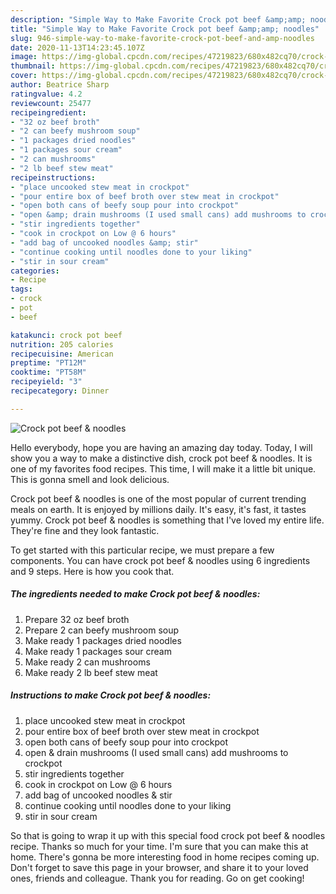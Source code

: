 ```yaml
---
description: "Simple Way to Make Favorite Crock pot beef &amp;amp; noodles"
title: "Simple Way to Make Favorite Crock pot beef &amp;amp; noodles"
slug: 946-simple-way-to-make-favorite-crock-pot-beef-and-amp-noodles
date: 2020-11-13T14:23:45.107Z
image: https://img-global.cpcdn.com/recipes/47219823/680x482cq70/crock-pot-beef-noodles-recipe-main-photo.jpg
thumbnail: https://img-global.cpcdn.com/recipes/47219823/680x482cq70/crock-pot-beef-noodles-recipe-main-photo.jpg
cover: https://img-global.cpcdn.com/recipes/47219823/680x482cq70/crock-pot-beef-noodles-recipe-main-photo.jpg
author: Beatrice Sharp
ratingvalue: 4.2
reviewcount: 25477
recipeingredient:
- "32 oz beef broth"
- "2 can beefy mushroom soup"
- "1 packages dried noodles"
- "1 packages sour cream"
- "2 can mushrooms"
- "2 lb beef stew meat"
recipeinstructions:
- "place uncooked stew meat in crockpot"
- "pour entire box of beef broth over stew meat in crockpot"
- "open both cans of beefy soup pour into crockpot"
- "open &amp; drain mushrooms (I used small cans) add mushrooms to crockpot"
- "stir ingredients together"
- "cook in crockpot on Low @ 6 hours"
- "add bag of uncooked noodles &amp; stir"
- "continue cooking until noodles done to your liking"
- "stir in sour cream"
categories:
- Recipe
tags:
- crock
- pot
- beef

katakunci: crock pot beef 
nutrition: 205 calories
recipecuisine: American
preptime: "PT12M"
cooktime: "PT58M"
recipeyield: "3"
recipecategory: Dinner

---
```



![Crock pot beef &amp; noodles](https://img-global.cpcdn.com/recipes/47219823/680x482cq70/crock-pot-beef-noodles-recipe-main-photo.jpg)

Hello everybody, hope you are having an amazing day today. Today, I will show you a way to make a distinctive dish, crock pot beef &amp; noodles. It is one of my favorites food recipes. This time, I will make it a little bit unique. This is gonna smell and look delicious.



Crock pot beef &amp; noodles is one of the most popular of current trending meals on earth. It is enjoyed by millions daily. It's easy, it's fast, it tastes yummy. Crock pot beef &amp; noodles is something that I've loved my entire life. They're fine and they look fantastic.


To get started with this particular recipe, we must prepare a few components. You can have crock pot beef &amp; noodles using 6 ingredients and 9 steps. Here is how you cook that.

<!--inarticleads1-->

##### The ingredients needed to make Crock pot beef &amp; noodles:

1. Prepare 32 oz beef broth
1. Prepare 2 can beefy mushroom soup
1. Make ready 1 packages dried noodles
1. Make ready 1 packages sour cream
1. Make ready 2 can mushrooms
1. Make ready 2 lb beef stew meat




<!--inarticleads2-->

##### Instructions to make Crock pot beef &amp; noodles:

1. place uncooked stew meat in crockpot
1. pour entire box of beef broth over stew meat in crockpot
1. open both cans of beefy soup pour into crockpot
1. open &amp; drain mushrooms (I used small cans) add mushrooms to crockpot
1. stir ingredients together
1. cook in crockpot on Low @ 6 hours
1. add bag of uncooked noodles &amp; stir
1. continue cooking until noodles done to your liking
1. stir in sour cream




So that is going to wrap it up with this special food crock pot beef &amp; noodles recipe. Thanks so much for your time. I'm sure that you can make this at home. There's gonna be more interesting food in home recipes coming up. Don't forget to save this page in your browser, and share it to your loved ones, friends and colleague. Thank you for reading. Go on get cooking!
